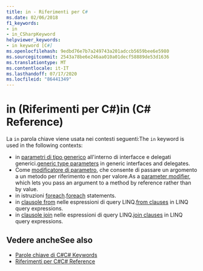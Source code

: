 ```yaml
---
title: in - Riferimenti per C#
ms.date: 02/06/2018
f1_keywords:
- in
- in_CSharpKeyword
helpviewer_keywords:
- in keyword [C#]
ms.openlocfilehash: 9edbd76e7b7a249743a201adccb5659bee6e5980
ms.sourcegitcommit: 2543a78be6e246aa010a01decf58889de53d1636
ms.translationtype: MT
ms.contentlocale: it-IT
ms.lasthandoff: 07/17/2020
ms.locfileid: "86441349"
---
```

# <a name="in-c-reference"></a><span data-ttu-id="a89c6-102">in (Riferimenti per C#)</span><span class="sxs-lookup"><span data-stu-id="a89c6-102">in (C# Reference)</span></span>

<span data-ttu-id="a89c6-103">La `in` parola chiave viene usata nei contesti seguenti:</span><span class="sxs-lookup"><span data-stu-id="a89c6-103">The `in` keyword is used in the following contexts:</span></span>  
  
- <span data-ttu-id="a89c6-104">in [parametri di tipo generico](in-generic-modifier.md) all'interno di interfacce e delegati generici.</span><span class="sxs-lookup"><span data-stu-id="a89c6-104">[generic type parameters](in-generic-modifier.md) in generic interfaces and delegates.</span></span>
- <span data-ttu-id="a89c6-105">Come [modificatore di parametro](in-parameter-modifier.md), che consente di passare un argomento a un metodo per riferimento e non per valore.</span><span class="sxs-lookup"><span data-stu-id="a89c6-105">As a [parameter modifier](in-parameter-modifier.md), which lets you pass an argument to a method by reference rather than by value.</span></span>
- <span data-ttu-id="a89c6-106">in istruzioni [foreach](foreach-in.md).</span><span class="sxs-lookup"><span data-stu-id="a89c6-106">[foreach](foreach-in.md) statements.</span></span>
- <span data-ttu-id="a89c6-107">in [clausole from](from-clause.md) nelle espressioni di query LINQ.</span><span class="sxs-lookup"><span data-stu-id="a89c6-107">[from clauses](from-clause.md) in LINQ query expressions.</span></span>
- <span data-ttu-id="a89c6-108">in [clausole join](join-clause.md) nelle espressioni di query LINQ.</span><span class="sxs-lookup"><span data-stu-id="a89c6-108">[join clauses](join-clause.md) in LINQ query expressions.</span></span>
  
## <a name="see-also"></a><span data-ttu-id="a89c6-109">Vedere anche</span><span class="sxs-lookup"><span data-stu-id="a89c6-109">See also</span></span>

- [<span data-ttu-id="a89c6-110">Parole chiave di C#</span><span class="sxs-lookup"><span data-stu-id="a89c6-110">C# Keywords</span></span>](index.md)
- [<span data-ttu-id="a89c6-111">Riferimenti per C#</span><span class="sxs-lookup"><span data-stu-id="a89c6-111">C# Reference</span></span>](../index.md)
